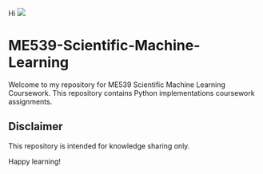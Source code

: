 Hi ![](https://user-images.githubusercontent.com/18350557/176309783-0785949b-9127-417c-8b55-ab5a4333674e.gif)


#  ME539-Scientific-Machine-Learning

Welcome to my repository for ME539 Scientific Machine Learning Coursework. This repository contains Python implementations coursework assignments.

## Disclaimer

This repository is intended for knowledge sharing only. 

Happy learning!



